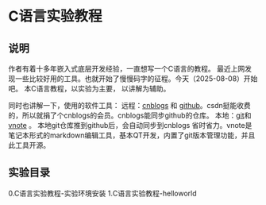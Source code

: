 # C语言实验教程

## 说明
作者有着十多年嵌入式底层开发经验，一直想写一个C语言的教程。
最近上网发现一些比较好用的工具。也就开始了慢慢码字的征程。今天（2025-08-08）开始吧。
本C语言教程，以实验为主要， 以讲解为辅助。

同时也讲解一下，使用的软件工具：
远程：[cnblogs](https://www.cnblogs.com/) 和 [github](https://github.com/)。csdn挺能收费的，所以就捐了个cnblogs的会员。cnblogs能同步github的仓库。
本地：[git](https://git-scm.com/)和[vnote](https://app.vnote.fun/zh_cn/) 。 本地git仓库推到github后，会自动同步到cnblogs 省时省力。vnote是笔记本形式的markdown编辑工具，基本QT开发，内置了git版本管理功能，并且此工具开源。

## 实验目录
0.C语言实验教程-实验环境安装
1.C语言实验教程-helloworld

